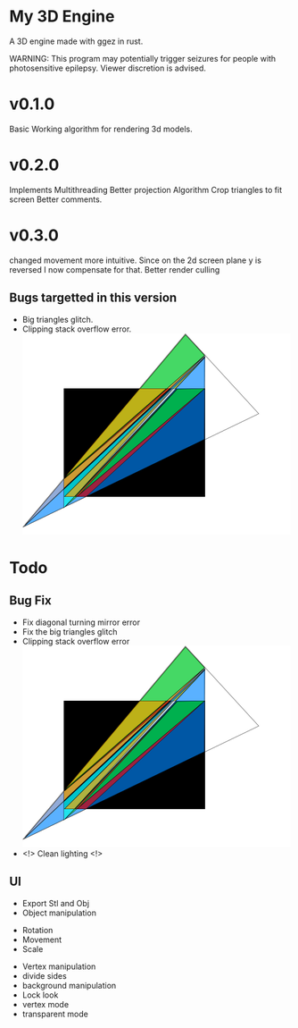 # My 3D Engine

A 3D engine made with ggez in rust.

WARNING: This program may potentially trigger seizures for people with photosensitive epilepsy. Viewer discretion is advised.

# v0.1.0
Basic Working algorithm for rendering 3d models.

# v0.2.0
Implements Multithreading
Better projection Algorithm
Crop triangles to fit screen
Better comments.

# v0.3.0
changed movement more intuitive.
Since on the 2d screen plane y is reversed I now compensate for that.
Better render culling

## Bugs targetted in this version
 - Big triangles glitch.
 - Clipping stack overflow error.
![overflow](img/clipping_err.png)

# Todo
 ## Bug Fix
 - Fix diagonal turning mirror error
 - Fix the big triangles glitch
 - Clipping stack overflow error
![overflow](img/clipping_err.png)
 - <!> Clean lighting <!>
 ## UI
  + Export Stl and Obj
  + Object manipulation
   - Rotation
   - Movement
   - Scale
  + Vertex manipulation
  + divide sides
  + background manipulation
  + Lock look
  + vertex mode
  + transparent mode